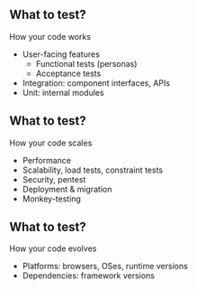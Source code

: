 ## What to test?

How your code works

* User-facing features
  * Functional tests (personas)
  * Acceptance tests
* Integration: component interfaces, APIs
* Unit: internal modules


## What to test?

How your code scales

* Performance
* Scalability, load tests, constraint tests
* Security, pentest
* Deployment & migration
* Monkey-testing


## What to test?

How your code evolves

* Platforms: browsers, OSes, runtime versions
* Dependencies: framework versions

